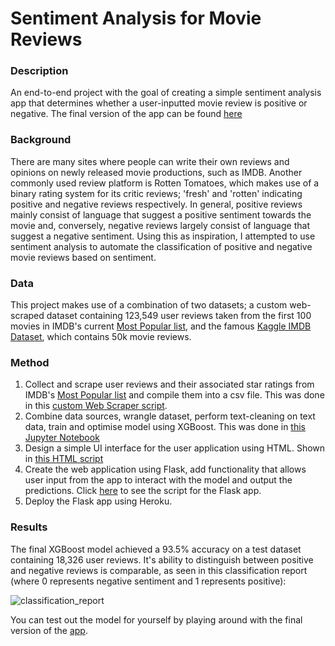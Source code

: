 # Sentiment Analysis for Movie Reviews

### Description

An end-to-end project with the goal of creating a simple sentiment analysis app that determines whether a user-inputted movie review is positive or negative. The final version of the app can be found [here](https://denzel-movie-sentiment-app.herokuapp.com)

### Background

There are many sites where people can write their own reviews and opinions on newly released movie productions, such as IMDB. Another commonly used review platform is Rotten Tomatoes, which makes use of a binary rating system for its critic reviews; 'fresh' and 'rotten' indicating positive and negative reviews respectively. In general, positive reviews mainly consist of language that suggest a positive sentiment towards the movie and, conversely, negative reviews largely consist of language that suggest a negative sentiment. Using this as inspiration, I attempted to use sentiment analysis to automate the classification of positive and negative movie reviews based on sentiment.

### Data

This project makes use of a combination of two datasets; a custom web-scraped dataset containing 123,549 user reviews taken from the first 100 movies in IMDB's current [Most Popular list](https://www.imdb.com/chart/moviemeter?pf_rd_m=A2FGELUUNOQJNL&pf_rd_p=470df400-70d9-4f35-bb05-8646a1195842&pf_rd_r=EPJ9NEX6DE771BWHSG8P&pf_rd_s=right-4&pf_rd_t=15506&pf_rd_i=top&ref_=chttp_ql_2), and the famous [Kaggle IMDB Dataset](https://www.kaggle.com/datasets/lakshmi25npathi/imdb-dataset-of-50k-movie-reviews), which contains 50k movie reviews.

### Method

1. Collect and scrape user reviews and their associated star ratings from IMDB's [Most Popular list](https://www.imdb.com/chart/moviemeter?pf_rd_m=A2FGELUUNOQJNL&pf_rd_p=470df400-70d9-4f35-bb05-8646a1195842&pf_rd_r=EPJ9NEX6DE771BWHSG8P&pf_rd_s=right-4&pf_rd_t=15506&pf_rd_i=top&ref_=chttp_ql_2) and compile them into a csv file. This was done in this [custom Web Scraper script](https://github.com/denzelabad/MovieReview-Sentiment-Analysis/blob/main/IMDB_WebScrape.py).
2. Combine data sources, wrangle dataset, perform text-cleaning on text data, train and optimise model using XGBoost. This was done in [this Jupyter Notebook](https://github.com/denzelabad/MovieReview-Sentiment-Analysis/blob/main/IMDB_Sentiment_Analysis.ipynb)
3. Design a simple UI interface for the user application using HTML. Shown in [this HTML script](https://github.com/denzelabad/MovieReview-Sentiment-Analysis/blob/main/IMDB_App/templates/IMDB_html.html)
4. Create the web application using Flask, add functionality that allows user input from the app to interact with the model and output the predictions. Click [here](https://github.com/denzelabad/MovieReview-Sentiment-Analysis/blob/main/IMDB_App/app.py) to see the script for the Flask app.
5. Deploy the Flask app using Heroku.

### Results

The final XGBoost model achieved a 93.5% accuracy on a test dataset containing 18,326 user reviews. It's ability to distinguish between positive and negative reviews is comparable, as seen in this classification report (where 0 represents negative sentiment and 1 represents positive):

![classification_report](https://user-images.githubusercontent.com/69582949/169747807-a4086ebb-504c-43f7-89c2-e1aeecb97ecd.png)

You can test out the model for yourself by playing around with the final version of the [app](https://denzel-movie-sentiment-app.herokuapp.com).
